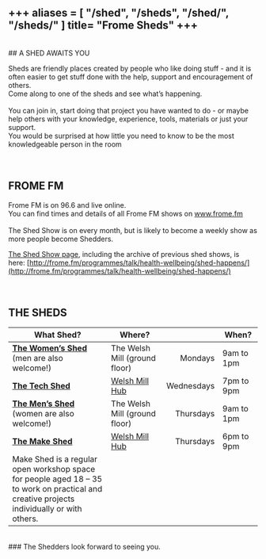 +++
aliases = [
    "/shed",
    "/sheds",
    "/shed/",
    "/sheds/"
]
title= "Frome Sheds"
+++
---
<br>
## A SHED AWAITS YOU

Sheds are friendly places created by people who like doing stuff - and it is often easier to get stuff done with the help, support and encouragement of others. <br>
Come along to one of the sheds and see what’s happening. 
<br><br>
You can join in, start doing that project you have wanted to do - or maybe help others with your knowledge, experience, tools, materials or just your support. <br>
You would be surprised at how little you need to know to be the most knowledgeable person in the room
<br><br><br>
## FROME FM
Frome FM is on 96.6 and live online. <br>
You can find times and details of all Frome FM shows on www.frome.fm
<br><br>
The Shed Show is on every month, but is likely to become a weekly show as more people become Shedders. 

[The Shed Show page](http://frome.fm/programmes/talk/health-wellbeing/shed-happens/), including the archive of previous shed shows, is here: [http://frome.fm/programmes/talk/health-wellbeing/shed-happens/](http://frome.fm/programmes/talk/health-wellbeing/shed-happens/)
<br><br><br>
## THE SHEDS

| What Shed? | Where? | | When? |
| -------------------------------------------- | -------------- | -----------------: | -------------- |
| [**The Women’s Shed**](http://www.fromeshed.org.uk/community/frome-shed-12888/womens-shed/) (men are also welcome!) | The Welsh Mill (ground floor) | Mondays | 9am to 1pm |
| [**The Tech Shed**](/)                            | [Welsh Mill Hub](https://welshmillhub.org/remakery/) | Wednesdays | 7pm to 9pm |
| [**The Men’s Shed**](http://www.fromeshed.org.uk/) (women are also welcome!) | The Welsh Mill (ground floor) | Thursdays | 9am to 1pm |
| [**The Make Shed**](https://edventurefrome.org/events/shed/) | [Welsh Mill Hub](https://welshmillhub.org/remakery/) | Thursdays | 6pm to 9pm |
| Make Shed is a regular open workshop space for people aged 18 – 35 <br>to work on practical and creative projects individually or with others. ||

<br>
### The Shedders look forward to seeing you.
